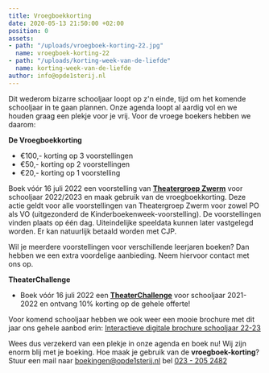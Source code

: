 ```yaml
---
title: Vroegboekkorting
date: 2020-05-13 21:50:00 +02:00
position: 0
assets:
- path: "/uploads/vroegboek-korting-22.jpg"
  name: vroegboek-korting-22
- path: "/uploads/korting-week-van-de-liefde"
  name: korting-week-van-de-liefde
author: info@opde1sterij.nl
---
```


Dit wederom bizarre schooljaar loopt op z'n einde, tijd om het komende schooljaar in te gaan plannen. Onze agenda loopt al aardig vol en we houden graag een plekje voor je vrij. Voor de vroege boekers hebben we daarom:

**De Vroegboekkorting**

* €100,- korting op 3 voorstellingen  
* €50,- korting op 2 voorstellingen 
* €20,- korting op 1 voorstelling

Boek vóór 16 juli 2022 een voorstelling van **[Theatergroep Zwerm](https://www.opde1sterij.nl/theatergroep-zwerm/)**  voor schooljaar 2022/2023 en maak gebruik van de vroegboekkorting. Deze actie geldt voor alle voorstellingen van Theatergroep Zwerm voor zowel PO als VO (uitgezonderd de Kinderboekenweek-voorstelling). De voorstellingen vinden plaats op één dag. Uiteindelijke speeldata kunnen later vastgelegd worden. Er kan natuurlijk betaald worden met CJP.

Wil je meerdere voorstellingen voor verschillende leerjaren boeken? Dan hebben we een extra voordelige aanbieding. Neem hiervoor contact met ons op. 

**TheaterChallenge**

* Boek vóór 16 juli 2022 een **[TheaterChallenge](https://www.opde1sterij.nl/theaterchallenge/)** voor schooljaar 2021-2022 en ontvang 10% korting op de gehele offerte!

Voor komend schooljaar hebben we ook weer een mooie brochure met dit jaar ons gehele aanbod erin: [Interactieve digitale brochure schooljaar 22-23](https://indd.adobe.com/view/b0df1780-05be-4b35-bb3b-21afadaf2063)

Wees dus verzekerd van een plekje in onze agenda en boek nu! Wij zijn enorm blij met je boeking. Hoe maak je gebruik van de **vroegboek-korting**? Stuur een mail naar [boekingen@opde1sterij.nl](mailto:boekingen@opde1sterij.nl) bel <a href="tel:\+31232052482" title="Bel Op de eerste rij">023 - 205 2482</a>